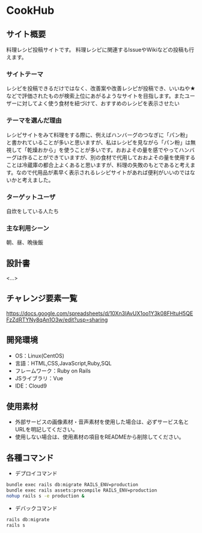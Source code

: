 # CookHub

## サイト概要

料理レシピ投稿サイトです。
料理レシピに関連するIssueやWikiなどの投稿も行えます。

### サイトテーマ

レシピを投稿できるだけではなく、改善案や改善レシピが投稿でき、いいねや★などで評価されたものが検索上位にあがるようなサイトを目指します。またユーザーに対してよく使う食材を紐づけて、おすすめのレシピを表示させたい

### テーマを選んだ理由

レシピサイトをみて料理をする際に、例えばハンバーグのつなぎに「パン粉」と書かれていることが多いと思いますが、私はレシピを見ながら「パン粉」は無視して「乾燥おから」を使うことが多いです。おおよその量を感でやってハンバーグは作ることができていますが、別の食材で代用しておおよその量を使用することは冷蔵庫の都合上よくあると思いますが、料理の失敗のもとであると考えます。なので代用品が素早く表示されるレシピサイトがあれば便利がいいのではないかと考えました。

### ターゲットユーザ

自炊をしている人たち

### 主な利用シーン

朝、昼、晩後飯

## 設計書

<...>

## チャレンジ要素一覧

https://docs.google.com/spreadsheets/d/10Xn3IAvUX1oo1Y3k08FHtuH5QEFzZdRTYNy8qAn1O3w/edit?usp=sharing

## 開発環境

- OS：Linux(CentOS)
- 言語：HTML,CSS,JavaScript,Ruby,SQL
- フレームワーク：Ruby on Rails
- JSライブラリ：Vue
- IDE：Cloud9

## 使用素材

- 外部サービスの画像素材・音声素材を使用した場合は、必ずサービス名とURLを明記してください。
- 使用しない場合は、使用素材の項目をREADMEから削除してください。

## 各種コマンド

- デプロイコマンド

```bash
bundle exec rails db:migrate RAILS_ENV=production 
bundle exec rails assets:precompile RAILS_ENV=production 
nohup rails s -e production &
```

- デバックコマンド

```bash
rails db:migrate
rails s
```

